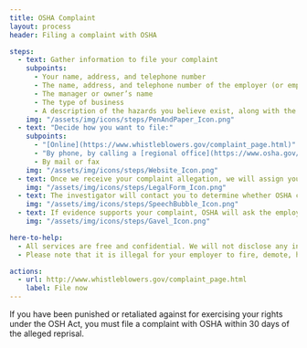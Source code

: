```yaml
---
title: OSHA Complaint
layout: process
header: Filing a complaint with OSHA

steps:
  - text: Gather information to file your complaint
    subpoints:
      - Your name, address, and telephone number
      - The name, address, and telephone number of the employer (or employment agency) you want to file a complaint against
      - The manager or owner’s name
      - The type of business
      - A description of the hazards you believe exist, along with the building or worksite location
    img: "/assets/img/icons/steps/PenAndPaper_Icon.png"
  - text: "Decide how you want to file:"
    subpoints:
      - "[Online](https://www.whistleblowers.gov/complaint_page.html)"
      - "By phone, by calling a [regional office](https://www.osha.gov/html/RAmap.html)"
      - By mail or fax
    img: "/assets/img/icons/steps/Website_Icon.png"
  - text: Once we receive your complaint allegation, we will assign your complaint to an investigator.
    img: "/assets/img/icons/steps/LegalForm_Icon.png"
  - text: The investigator will contact you to determine whether OSHA can conduct an investigation. If OSHA proceeds with an investigation, the employer will be notified of the allegation and an investigation into your complaint will begin.
    img: "/assets/img/icons/steps/SpeechBubble_Icon.png"
  - text: If evidence supports your complaint, OSHA will ask the employer to restore the your job, earnings, and benefits.
    img: "/assets/img/icons/steps/Gavel_Icon.png"

here-to-help:
  - All services are free and confidential. We will not disclose any information to your employer unless you decide to file a formal complaint.
  - Please note that it is illegal for your employer to fire, demote, harass, or otherwise retaliate against you for filing a complaint with OSHA.

actions:
  - url: http://www.whistleblowers.gov/complaint_page.html
    label: File now
---
```


If you have been punished or retaliated against for exercising your rights under the OSH Act, you must file a complaint with OSHA within 30 days of the alleged reprisal.
